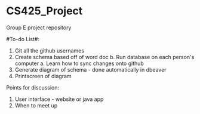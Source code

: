 # CS425_Project
Group E project repository 

#To-do List#:
1. Git all the github usernames
2. Create schema based off of word doc
   b. Run database on each person's computer
   a. Learn how to sync changes onto github
3. Generate diagram of schema - done automatically in dbeaver
4. Printscreen of diagram

Points for discussion:
1. User interface - website or java app
2. When to meet up

